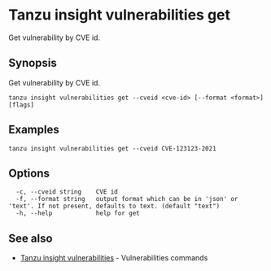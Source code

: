 # Tanzu insight vulnerabilities get

Get vulnerability by CVE id.

## <a id='synopsis'></a>Synopsis

Get vulnerability by CVE id.

```
tanzu insight vulnerabilities get --cveid <cve-id> [--format <format>] [flags]
```

## <a id='examples'></a>Examples

```
tanzu insight vulnerabilities get --cveid CVE-123123-2021
```

## <a id='options'></a>Options

```
  -c, --cveid string    CVE id
  -f, --format string   output format which can be in 'json' or 'text'. If not present, defaults to text. (default "text")
  -h, --help            help for get
```

## <a id='see-also'></a>See also

* [Tanzu insight vulnerabilities](insight_vulnerabilities.md)	 - Vulnerabilities commands
